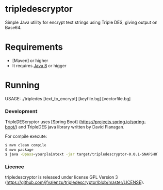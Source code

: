 # tripledescryptor
Simple Java utility for encrypt text strings using Triple DES, giving output on Base64. 

# Requirements

* [Maven]  or higher
* It requires [Java 8](http://www.oracle.com/technetwork/java/javase/downloads/jdk8-downloads-2133151.html) or higger


# Running
USAGE: ./tripledes [text_to_encrypt] [keyfile.bg] [vectorfile.bg]

### Development

TripleDEScryptor uses [Spring Boot] (https://projects.spring.io/spring-boot/) and TripleDES java library written by David Flanagan.

For compile execute: 
```sh
$ mvn clean compile
$ mvn package
$ java -Dpass=yourplaintext -jar target/tripledescryptor-0.0.1-SNAPSHOT.jar --keyPath=key.bg --ivPath=iv.bg
```
### Licence
tripledescryptor is released under license GPL Version 3 (https://github.com/jfvalenzu/tripledescryptor/blob/master/LICENSE).

